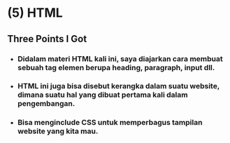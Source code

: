 # (5) HTML

## Three Points I Got

* ### Didalam materi HTML kali ini, saya diajarkan cara membuat sebuah tag elemen berupa heading, paragraph, input dll.

* ### HTML ini juga bisa disebut kerangka dalam suatu website, dimana suatu hal yang dibuat pertama kali dalam pengembangan.

* ### Bisa menginclude CSS untuk memperbagus tampilan website yang kita mau.